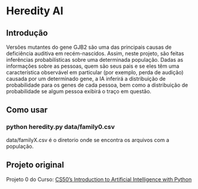 # Heredity AI

## Introdução

Versões mutantes do gene GJB2 são uma das principais causas de deficiência auditiva em recém-nascidos. Assim, neste projeto, são feitas inferências probabilísticas sobre uma determinada população. Dadas as informações sobre as pessoas, quem são seus pais e se eles têm uma característica observável em particular (por exemplo, perda de audição) causada por um determinado gene, a IA inferirá a distribuição de probabilidade para os genes de cada pessoa, bem como a distribuição de probabilidade se algum pessoa exibirá o traço em questão.

## Como usar

### python heredity.py data/family0.csv

data/familyX.csv é o diretorio onde se encontra os arquivos com a população.

## Projeto original

Projeto 0 do Curso: [CS50’s Introduction to Artificial Intelligence with Python](https://cs50.harvard.edu/ai/2020/weeks/0/)